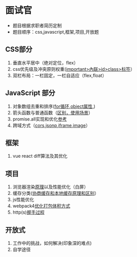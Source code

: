 # 面试官

* 题目根据求职者简历定制
* 题目顺序：css,javascript,框架,项目,开放题


## CSS部分

1. 垂直水平居中（绝对定位，flex）
2. css优先级及冲突原则权重([important>內联>id>class>标签](css/优先级.md)）
3. 双栏布局：一栏固定，一栏自适应（flex,float）


## JavaScript 部分
1. 对象数组去重和排序([for循环,object属性,](algorithm/array/unique.md))
2. 箭头函数与普通函数（[区别，使用场景](javascript/arrow-function.md)）
3. promise.all实现和优化[参考](javascript/promise.md)
4. 跨域方式（[cors,jsonp,iframe,image](https://github.com/shuch/blog/issues/18)）


## 框架
1. vue react diff算法及其优化


## 项目
1. 浏览器渲染[原理](https://github.com/shuch/blog/issues/17)以及性能优化（白屏）
2. 缓存分类([协商缓存和本地缓存原理和区别](https://github.com/shuch/blog/issues/19)）
3. js性能优化
4. webpack4[优化打包体积方式](engineer/webpack-opt.md)
5. http(s)[握手过程](network/https.md)


## 开放式
1. 工作中的挑战，如何解决(印象深的难点)
2. 自学途径


